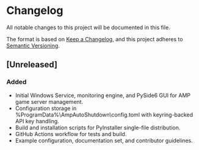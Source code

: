 # Changelog

All notable changes to this project will be documented in this file.

The format is based on [Keep a Changelog](https://keepachangelog.com/en/1.1.0/), and this project adheres to [Semantic Versioning](https://semver.org/spec/v2.0.0.html).

## [Unreleased]
### Added
- Initial Windows Service, monitoring engine, and PySide6 GUI for AMP game server management.
- Configuration storage in %ProgramData%\AmpAutoShutdown\config.toml with keyring-backed API key handling.
- Build and installation scripts for PyInstaller single-file distribution.
- GitHub Actions workflow for tests and build.
- Example configuration, documentation set, and contributor guidelines.
